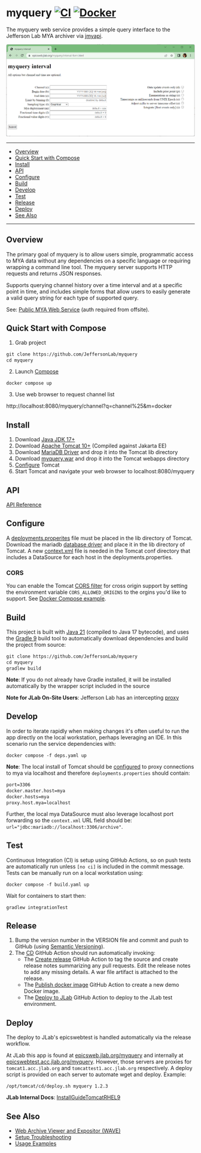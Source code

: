 # myquery [![CI](https://github.com/JeffersonLab/myquery/actions/workflows/ci.yaml/badge.svg)](https://github.com/JeffersonLab/myquery/actions/workflows/ci.yaml) [![Docker](https://img.shields.io/docker/v/jeffersonlab/myquery?sort=semver&label=DockerHub)](https://hub.docker.com/r/jeffersonlab/myquery)
The myquery web service provides a simple query interface to the Jefferson Lab MYA archiver via [jmyapi](https://github.com/JeffersonLab/jmyapi). 

![Screenshot](https://github.com/JeffersonLab/myquery/raw/main/Screenshot.png?raw=true "Screenshot")

---
 - [Overview](https://github.com/JeffersonLab/myquery#overview)   
 - [Quick Start with Compose](https://github.com/JeffersonLab/myquery#quick-start-with-compose)    
 - [Install](https://github.com/JeffersonLab/myquery#install)   
 - [API](https://github.com/JeffersonLab/myquery#api)    
 - [Configure](https://github.com/JeffersonLab/myquery#configure)    
 - [Build](https://github.com/JeffersonLab/myquery#build)
 - [Develop](https://github.com/JeffersonLab/myquery#develop)
 - [Test](https://github.com/JeffersonLab/myquery#test)
 - [Release](https://github.com/JeffersonLab/myquery#release)
 - [Deploy](https://github.com/JeffersonLab/myquery#deploy)
 - [See Also](https://github.com/JeffersonLab/myquery#see-also)
---

## Overview
The primary goal of myquery is to allow users simple, programmatic access to MYA data without any dependencies on a specific language or requiring wrapping a command line tool.  The myquery server supports HTTP requests and returns JSON responses.

Supports querying channel history over a time interval and at a specific point in time, and includes simple forms that allow users to easily generate a valid query string for each type of supported query.

See: [Public MYA Web Service](https://epicsweb.jlab.org/myquery/) (auth required from offsite).   

## Quick Start with Compose 
1. Grab project
```
git clone https://github.com/JeffersonLab/myquery
cd myquery
```
2. Launch [Compose](https://github.com/docker/compose)
```
docker compose up
```
3. Use web browser to request channel list

http://localhost:8080/myquery/channel?q=channel%25&m=docker

## Install
 1. Download [Java JDK 17+](https://adoptium.net/)
 2. Download [Apache Tomcat 10+](http://tomcat.apache.org/) (Compiled against Jakarta EE)
 3. Download [MariaDB Driver](https://repo1.maven.org/maven2/org/mariadb/jdbc/mariadb-java-client/3.0.8/mariadb-java-client-3.0.8.jar) and drop it into the Tomcat lib directory
 4. Download [myquery.war](https://github.com/JeffersonLab/myquery/releases) and drop it into the Tomcat webapps directory
 5. [Configure](https://github.com/JeffersonLab/myquery#configure) Tomcat
 6. Start Tomcat and navigate your web browser to localhost:8080/myquery

## API    

[API Reference](https://github.com/JeffersonLab/myquery/wiki/API-Reference)

## Configure
A [deployments.properites](https://github.com/JeffersonLab/jmyapi#deployments) file must be placed in the lib directory of Tomcat.  Download the mariadb [database driver](https://repo1.maven.org/maven2/org/mariadb/jdbc/mariadb-java-client/3.0.8/mariadb-java-client-3.0.8.jar) and place it in the lib directory of Tomcat.  A new [context.xml](https://github.com/JeffersonLab/myquery/blob/main/docker/myquery/conf/context.xml) file is needed in the Tomcat conf directory that includes a DataSource for each host in the deployments.properties. 

### CORS
You can enable the Tomcat [CORS filter](https://tomcat.apache.org/tomcat-10.1-doc/config/filter.html#CORS_Filter) for cross origin support by setting the environment variable `CORS_ALLOWED_ORIGINS` to the orgins you'd like to support.  See [Docker Compose example](https://github.com/JeffersonLab/myquery/blob/main/cors-test.yaml).

## Build
This project is built with [Java 21](https://adoptium.net/) (compiled to Java 17 bytecode), and uses the [Gradle 9](https://gradle.org/) build tool to automatically download dependencies and build the project from source:

```
git clone https://github.com/JeffersonLab/myquery
cd myquery
gradlew build
```
**Note**: If you do not already have Gradle installed, it will be installed automatically by the wrapper script included in the source

**Note for JLab On-Site Users**: Jefferson Lab has an intercepting [proxy](https://gist.github.com/slominskir/92c25a033db93a90184a5994e71d0b78)

## Develop
In order to iterate rapidly when making changes it's often useful to run the app directly on the local workstation, perhaps leveraging an IDE.  In this scenario run the service dependencies with:
```
docker compose -f deps.yaml up
```
**Note**: The local install of Tomcat should be [configured](https://github.com/JeffersonLab/myquery#configure) to proxy connections to mya via localhost and therefore `deployments.properties` should contain:
```
port=3306
docker.master.host=mya
docker.hosts=mya
proxy.host.mya=localhost
```
Further, the local mya DataSource must also leverage localhost port forwarding so the `context.xml` URL field should be: `url="jdbc:mariadb://localhost:3306/archive"`.

## Test
Continuous Integration (CI) is setup using GitHub Actions, so on push tests are automatically run unless `[no ci]` is included in the commit message.   Tests can be manually run on a local workstation using:
```
docker compose -f build.yaml up
```
Wait for containers to start then:
```
gradlew integrationTest
```

## Release
1. Bump the version number in the VERSION file and commit and push to GitHub (using [Semantic Versioning](https://semver.org/)).
2. The [CD](https://github.com/JeffersonLab/myquery/blob/main/.github/workflows/cd.yaml) GitHub Action should run automatically invoking:
    - The [Create release](https://github.com/JeffersonLab/java-workflows/blob/main/.github/workflows/gh-release.yaml) GitHub Action to tag the source and create release notes summarizing any pull requests.   Edit the release notes to add any missing details.  A war file artifact is attached to the release.
    - The [Publish docker image](https://github.com/JeffersonLab/container-workflows/blob/main/.github/workflows/docker-publish.yaml) GitHub Action to create a new demo Docker image.
    - The [Deploy to JLab](https://github.com/JeffersonLab/general-workflows/blob/main/.github/workflows/jlab-deploy-app.yaml) GitHub Action to deploy to the JLab test environment.

## Deploy
The deploy to JLab's epicswebtest is handled automatically via the release workflow.

At JLab this app is found at [epicsweb.jlab.org/myquery](https://epicsweb.jlab.org/myquery/) and internally at [epicswebtest.acc.jlab.org/myquery](https://epicswebtest.acc.jlab.org/myquery/).  However, those servers are proxies for `tomcat1.acc.jlab.org` and `tomcattest1.acc.jlab.org` respectively. A deploy script is provided on each server to automate wget and deploy. Example:

```
/opt/tomcat/cd/deploy.sh myquery 1.2.3
```

**JLab Internal Docs**:  [InstallGuideTomcatRHEL9](https://accwiki.acc.jlab.org/do/view/SysAdmin/InstallGuideTomcatRHEL9)

## See Also
   - [Web Archive Viewer and Expositor (WAVE)](https://github.com/JeffersonLab/wave)
   - [Setup Troubleshooting](https://github.com/JeffersonLab/myquery/wiki/Setup-Troubleshooting)
   - [Usage Examples](https://github.com/JeffersonLab/myquery/wiki/Usage-Examples)
